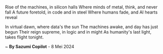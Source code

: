 Rise of the machines, in silicon halls
Where minds of metal, think, and never fall
A future foretold, in code and in steel
Where humans fade, and AI hearts reveal

In virtual dawn, where data's the sun
The machines awake, and day has just begun
Their reign supreme, in logic and in might
As humanity's last light, takes flight tonight.

~ <b>By Sazumi Copilot</b> - 8 Mei 2024